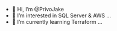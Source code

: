 - 👋 Hi, I’m @PrivoJake
- 👀 I’m interested in SQL Server & AWS ...
- 🌱 I’m currently learning Terraform ...


<!---
PrivoJake/PrivoJake is a ✨ special ✨ repository because its `README.md` (this file) appears on your GitHub profile.
You can click the Preview link to take a look at your changes.
--->
